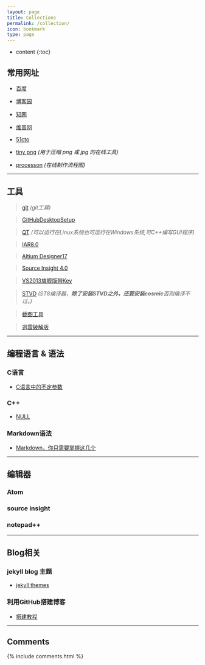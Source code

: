 ```yaml
---
layout: page
title: Collections
permalink: /collection/
icon: bookmark
type: page
---
```


* content
{:toc}

## 常用网址

- [百度](https://www.baidu.com/)

- [博客园](http://www.cnblogs.com/)
  
- [知网](http://www.cnki.net/)

- [维普网](http://www.cqvip.com/)

- [51cto](http://www.51cto.com/)

- [tiny png](https://tinypng.com/)	*(用于压缩 png 或 jpg 的在线工具)*

- [processon](https://www.processon.com/)	*(在线制作流程图)*

---

## 工具

>[git](https://pan.baidu.com/s/1jIl9xAI)	*(git工具)*

>[GitHubDesktopSetup](http://pan.baidu.com/s/1slFhyo9)
	
>[QT](https://pan.baidu.com/s/1i5wuEw9)	*(可以运行在Linux系统也可运行在Windows系统,可C++编写GUI程序)*

>[IAR8.0](http://pan.baidu.com/s/1i5oZpY1)
	
>[Altium Designer17](http://pan.baidu.com/s/1gfktF6z)

>[Source Insight 4.0](http://pan.baidu.com/s/1miaaawS)
	
>[VS2013旗舰版带Key](https://pan.baidu.com/s/1c2CJSOC)
	
>[STVD](http://pan.baidu.com/s/1i5aMn2X)	*(ST8编译器，**除了安装STVD之外，还要安装cosmic**否则编译不过。)*
	
>[截图工具](http://pan.baidu.com/s/1i4OAOM5)

>[迅雷破解版](http://pan.baidu.com/s/1c2jKoqW)

---

## 编程语言 & 语法

### C语言

* [C语言中的不定参数](http://kmplayer.iteye.com/blog/842715)


### C++

- [NULL](https://www.baidu.com)

### Markdown语法

* [Markdown，你只需要掌握这几个](http://www.cnblogs.com/crazyant007/p/4220066.html)

---

## 编辑器

### Atom


### source insight

### notepad++

---

## Blog相关

### jekyll blog 主题
* [jekyll themes](http://jekyllthemes.org/)

### 利用GitHub搭建博客
* [搭建教程](http://www.cnfeat.com/blog/2014/05/10/how-to-build-a-blog/)

---

## Comments

{% include comments.html %}

